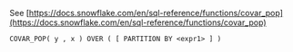 See [https://docs.snowflake.com/en/sql-reference/functions/covar_pop](https://docs.snowflake.com/en/sql-reference/functions/covar_pop)
```
COVAR_POP( y , x ) OVER ( [ PARTITION BY <expr1> ] )
```
